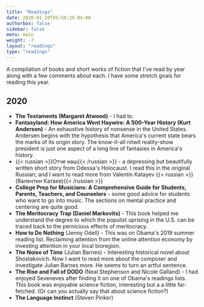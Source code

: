 ```yaml
---
title: "Readings"
date: 2020-01-10T05:50:25-04:00
authorbox: false
sidebar: false
menu: main
weight: -7
layout: "readings"
type: "readings"
---
```

A compilation of books and short works of fiction that I've read by year along with a few comments about each. I have some stretch goals for reading this year.

## 2020

- **The Testaments (Margaret Atwood)** - I had to.
- **Fantasyland: How America Went Haywire: A 500-Year History (Kurt Andersen)** - An exhaustive history of nonsense in the United States. Andersen begins with the hypothesis that America's current state bears the marks of its origin story. The know-it-all nitwit reality-show president is just one aspect of a long line of fantasies in America's history.
- {{< russian >}}Отче наш{{< /russian >}} - a depressing but beautifully written short story from Odessa's Holocaust. I read this in the original Russian; and I want to read more from Valentin Katayev {{< russian >}}(Валентин Катаев){{< /russian >}}
- **College Prep for Musicians: A Comprehensive Guide for Students, Parents, Teachers, and Counselors** - some good advice for students who want to go into music. The sections on mental practice and centering are quite good.
- **The Meritocracy Trap (Daniel Markovits)** - This book helped me understand the degree to which the populist uprising in the U.S. can be traced back to the pernicious effects of meritocracy.
- **How to Do Nothing** (Jenny Odell) - This was on Obama's 2019 summer reading list. Reclaiming attention from the online attention economy by investing attention in your local bioregion.
- **The Noise of Time** (Julian Barnes) - Interesting historical novel about Shostakovich. Now I want to read more about the composer and investigate Julian Barnes more. He seems to turn an artful sentence.
- **The Rise and Fall of DODO** (Neal Stephenson and Nicole Galland) - I had enjoyed Seveneves after finding it on one of Obama's readings lists. This book was enjoyable science fiction, interesting but a a little far-fetched. (Or can you actually say that about science fiction?)
- **The Language Instinct** (Steven Pinker)
